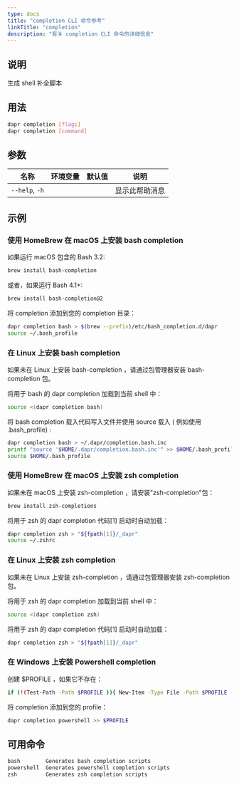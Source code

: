 ```yaml
---
type: docs
title: "completion CLI 命令参考"
linkTitle: "completion"
description: "有关 completion CLI 命令的详细信息"
---
```


## 说明

生成 shell 补全脚本

## 用法

```bash
dapr completion [flags]
dapr completion [command]
```

## 参数

| 名称             | 环境变量 | 默认值 | 说明      |
| -------------- | ---- | --- | ------- |
| `--help`, `-h` |      |     | 显示此帮助消息 |

## 示例

### 使用 HomeBrew 在 macOS 上安装 bash completion

如果运行 macOS 包含的 Bash 3.2:
```bash
brew install bash-completion
```
或者，如果运行 Bash 4.1+:
```bash
brew install bash-completion@2
```
将 completion 添加到您的 completion 目录：
```bash
dapr completion bash > $(brew --prefix)/etc/bash_completion.d/dapr
source ~/.bash_profile
```

### 在 Linux 上安装 bash completion

如果未在 Linux 上安装 bash-completion ，请通过包管理器安装 bash-completion 包。

将用于 bash 的 dapr completion 加载到当前 shell 中：
```bash
source <(dapr completion bash)
```

将 bash completion 载入代码写入文件并使用 source 载入 ( 例如使用 .bash_profile) :
```bash
dapr completion bash > ~/.dapr/completion.bash.inc
printf "source '$HOME/.dapr/completion.bash.inc'" >> $HOME/.bash_profile
source $HOME/.bash_profile
```

### 使用 HomeBrew 在 macOS 上安装 zsh completion

如果未在 macOS 上安装 zsh-completion ，请安装"zsh-completion"包：
```bash
brew install zsh-completions
```

将用于 zsh 的 dapr completion 代码[1] 启动时自动加载：
```bash
dapr completion zsh > "${fpath[1]}/_dapr"
source ~/.zshrc
```

### 在 Linux 上安装 zsh completion

如果未在 Linux 上安装 zsh-completion ，请通过包管理器安装 zsh-completion 包。

将用于 zsh 的 dapr completion 加载到当前 shell 中：
```bash
source <(dapr completion zsh)
```

将用于 zsh 的 dapr completion 代码[1] 启动时自动加载：
```bash
dapr completion zsh > "${fpath[1]}/_dapr"
```

### 在 Windows 上安装 Powershell completion

创建 $PROFILE ，如果它不存在：
```bash
if (!(Test-Path -Path $PROFILE )){ New-Item -Type File -Path $PROFILE -Force }
```

将 completion 添加到您的 profile：
```bash
dapr completion powershell >> $PROFILE
```

## 可用命令

```txt
bash        Generates bash completion scripts
powershell  Generates powershell completion scripts
zsh         Generates zsh completion scripts
```
